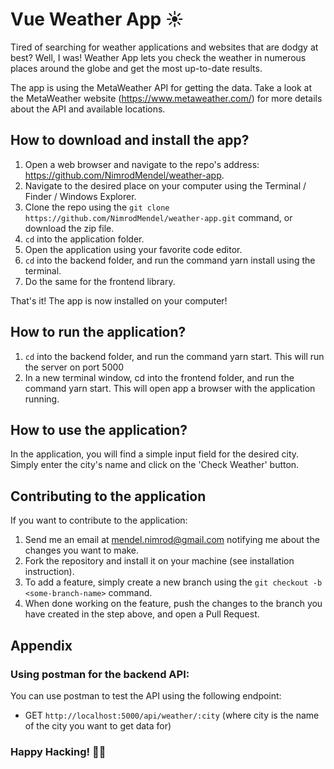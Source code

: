 # Vue Weather App ☀️
Tired of searching for weather applications and websites that are dodgy at best? Well, I was!
Weather App lets you check the weather in numerous places around the globe and get the most up-to-date results.

The app is using the MetaWeather API for getting the data. Take a look at the MetaWeather website (https://www.metaweather.com/) for more details about the API and available locations.

## How to download and install the app?

1. Open a web browser and navigate to the repo's address: https://github.com/NimrodMendel/weather-app.
2. Navigate to the desired place on your computer using the Terminal / Finder / Windows Explorer.
3. Clone the repo using the `git clone https://github.com/NimrodMendel/weather-app.git` command, or download the zip file.
4. `cd` into the application folder.
5. Open the application using your favorite code editor.
6. `cd` into the backend folder, and run the command yarn install using the terminal.
7. Do the same for the frontend library.

That's it! The app is now installed on your computer!

## How to run the application?
1. `cd` into the backend folder, and run the command yarn start. This will run the server on port 5000
2. In a new terminal window, cd into the frontend folder, and run the command yarn start. This will open app a browser with the application running.

## How to use the application?
In the application, you will find a simple input field for the desired city. Simply enter the city's name and click on the 'Check Weather' button.

## Contributing to the application
If you want to contribute to the application:

1. Send me an email at mendel.nimrod@gmail.com notifying me about the changes you want to make.
2. Fork the repository and install it on your machine (see installation instruction).
3. To add a feature, simply create a new branch using the `git checkout -b <some-branch-name>` command.
4. When done working on the feature, push the changes to the branch you have created in the step above, and open a Pull Request.

## Appendix
### Using postman for the backend API:
You can use postman to test the API using the following endpoint:

* GET `http://localhost:5000/api/weather/:city` (where city is the name of the city you want to get data for) 



### Happy Hacking! 👨‍💻

